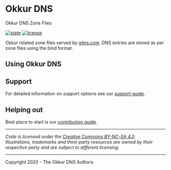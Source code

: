 # Okkur DNS

Okkur DNS Zone Files

 [![state](https://img.shields.io/badge/state-stable-green.svg)]() [![license](https://img.shields.io/github/license/okkur/dns.svg)](LICENSE)



Okkur related zone files served by [gitns.com](https://about.gitns.com).
DNS entries are stored as per zone files using the bind format.

## Using Okkur DNS


## Support
For detailed information on support options see our [support guide](/SUPPORT.md).

## Helping out
Best place to start is our [contribution guide](/CONTRIBUTING.md).

----

*Code is licensed under the [Creative Commons BY-NC-SA 4.0](/LICENSE).*  
*Illustrations, trademarks and third-party resources are owned by their respective party and are subject to different licensing.*

---

Copyright 2020 - The Okkur DNS Authors

